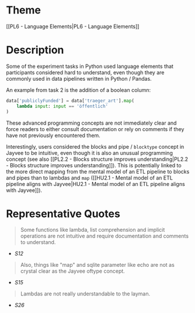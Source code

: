 # Theme

[[PL6 - Language Elements|PL6 - Language Elements]]
# Description

Some of the experiment tasks in Python used language elements that participants considered hard to understand, even though they are commonly used in data pipelines written in Python / Pandas.

An example from task 2 is the addition of a boolean column:

```Python
data['publiclyFunded'] = data['traeger_art'].map(
    lambda input: input == 'öffentlich'
)
```

These advanced programming concepts are not immediately clear and force readers to either consult documentation or rely on comments if they have not previously encountered them.

Interestingly, users considered the blocks and pipe / `blocktype` concept in Jayvee to be intuitive, even though it is also an unusual programming concept (see also [[PL2.2 - Blocks structure improves understanding|PL2.2 - Blocks structure improves understanding]]). This is potentially linked to the more direct mapping from the mental model of an ETL pipeline to blocks and pipes than to lambdas and `map` ([[HU2.1 - Mental model of an ETL pipeline aligns with Jayvee|HU2.1 - Mental model of an ETL pipeline aligns with Jayvee]]).
# Representative Quotes

> Some functions like lambda, list comprehension and implicit operations are not intuitive and require documentation and comments to understand. 
- *S12*

> Also, things like "map" and sqlite parameter like echo are not as crystal clear as the Jayvee oftype concept. 
- *S15*

> Lambdas are not really understandable to the layman. 
- *S26*